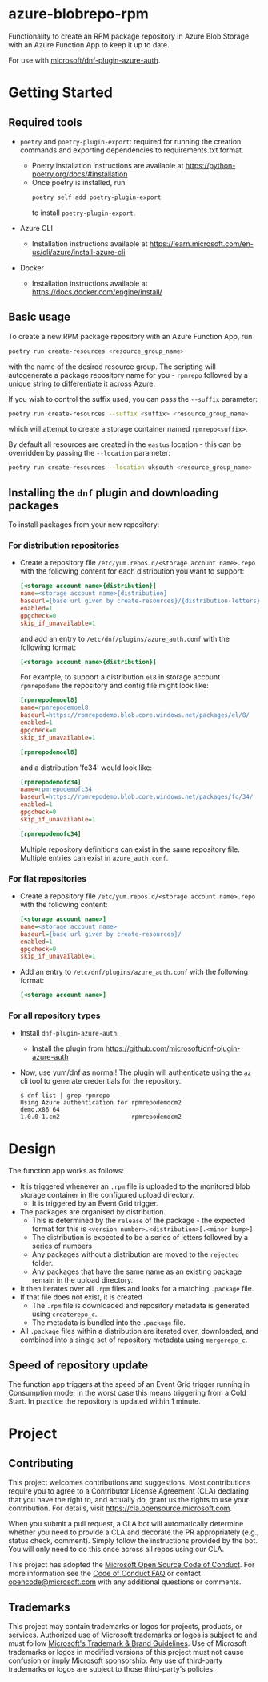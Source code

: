 # azure-blobrepo-rpm

Functionality to create an RPM package repository in Azure Blob Storage with
an Azure Function App to keep it up to date.

For use with [microsoft/dnf-plugin-azure-auth](https://github.com/microsoft/dnf-plugin-azure-auth).

# Getting Started

## Required tools

- `poetry` and `poetry-plugin-export`: required for running the creation commands and exporting dependencies to requirements.txt format.
  - Poetry installation instructions are available at https://python-poetry.org/docs/#installation
  - Once poetry is installed, run
    ```bash
    poetry self add poetry-plugin-export
    ```
    to install `poetry-plugin-export`.
- Azure CLI
  - Installation instructions available at https://learn.microsoft.com/en-us/cli/azure/install-azure-cli

- Docker
  - Installation instructions available at https://docs.docker.com/engine/install/

## Basic usage

To create a new RPM package repository with an Azure Function App, run

```bash
poetry run create-resources <resource_group_name>
```

with the name of the desired resource group. The scripting will autogenerate a
package repository name for you - `rpmrepo` followed by a unique string to
differentiate it across Azure.

If you wish to control the suffix used, you can pass the `--suffix` parameter:

```bash
poetry run create-resources --suffix <suffix> <resource_group_name>
```
which will attempt to create a storage container named `rpmrepo<suffix>`.

By default all resources are created in the `eastus` location - this can be
overridden by passing the `--location` parameter:

```bash
poetry run create-resources --location uksouth <resource_group_name>
```

## Installing the `dnf` plugin and downloading packages

To install packages from your new repository:

### For distribution repositories

- Create a repository file `/etc/yum.repos.d/<storage account name>.repo` with the following content
  for each distribution you want to support:

  ```ini
  [<storage account name>{distribution}]
  name=<storage account name>{distribution}
  baseurl={base url given by create-resources}/{distribution-letters}/{distribution-numbers}/
  enabled=1
  gpgcheck=0
  skip_if_unavailable=1
  ```

  and add an entry to `/etc/dnf/plugins/azure_auth.conf` with the following format:

    ```ini
  [<storage account name>{distribution}]
  ```

  For example, to support a distribution `el8` in storage account `rpmrepodemo`
  the repository and config file might look like:

  ```ini
  [rpmrepodemoel8]
  name=rpmrepodemoel8
  baseurl=https://rpmrepodemo.blob.core.windows.net/packages/el/8/
  enabled=1
  gpgcheck=0
  skip_if_unavailable=1
  ```

  ```ini
  [rpmrepodemoel8]
  ```

  and a distribution 'fc34' would look like:

  ```ini
  [rpmrepodemofc34]
  name=rpmrepodemofc34
  baseurl=https://rpmrepodemo.blob.core.windows.net/packages/fc/34/
  enabled=1
  gpgcheck=0
  skip_if_unavailable=1
  ```

  ```ini
  [rpmrepodemofc34]
  ```

  Multiple repository definitions can exist in the same repository file.
  Multiple entries can exist in `azure_auth.conf`.

### For flat repositories

- Create a repository file `/etc/yum.repos.d/<storage account name>.repo` with the following content:

  ```ini
  [<storage account name>]
  name=<storage account name>
  baseurl={base url given by create-resources}/
  enabled=1
  gpgcheck=0
  skip_if_unavailable=1
  ```

- Add an entry to `/etc/dnf/plugins/azure_auth.conf` with the following format:

  ```ini
  [<storage account name>]
  ```

### For all repository types

- Install `dnf-plugin-azure-auth`.
  - Install the plugin from https://github.com/microsoft/dnf-plugin-azure-auth

- Now, use yum/dnf as normal! The plugin will authenticate using the `az` cli
  tool to generate credentials for the repository.

  ```shell
  $ dnf list | grep rpmrepo
  Using Azure authentication for rpmrepodemocm2
  demo.x86_64                                                    1.0.0-1.cm2                    rpmrepodemocm2
  ```

# Design

The function app works as follows:

- It is triggered whenever an `.rpm` file is uploaded to the monitored blob
  storage container in the configured upload directory.
    - It is triggered by an Event Grid trigger.
- The packages are organised by distribution.
    - This is determined by the `release` of the package - the expected format
      for this is
      `<version number>.<distribution>[.<minor bump>]`
    - The distribution is expected to be a series of letters followed by a series
      of numbers
    - Any packages without a distribution are moved to the `rejected` folder.
    - Any packages that have the same name as an existing package remain in
      the upload directory.
- It then iterates over all `.rpm` files and looks for a matching `.package` file.
- If that file does not exist, it is created
    - The `.rpm` file is downloaded and repository metadata is generated using
      `createrepo_c`.
    - The metadata is bundled into the `.package` file.
- All `.package` files within a distribution are iterated over, downloaded, and
  combined into a single set of repository metadata using `mergerepo_c`.

## Speed of repository update

The function app triggers at the speed of an Event Grid trigger running in Consumption
mode; in the worst case this means triggering from a Cold Start. In practice
the repository is updated within 1 minute.

# Project

## Contributing

This project welcomes contributions and suggestions.  Most contributions require you to agree to a
Contributor License Agreement (CLA) declaring that you have the right to, and actually do, grant us
the rights to use your contribution. For details, visit https://cla.opensource.microsoft.com.

When you submit a pull request, a CLA bot will automatically determine whether you need to provide
a CLA and decorate the PR appropriately (e.g., status check, comment). Simply follow the instructions
provided by the bot. You will only need to do this once across all repos using our CLA.

This project has adopted the [Microsoft Open Source Code of Conduct](https://opensource.microsoft.com/codeofconduct/).
For more information see the [Code of Conduct FAQ](https://opensource.microsoft.com/codeofconduct/faq/) or
contact [opencode@microsoft.com](mailto:opencode@microsoft.com) with any additional questions or comments.

## Trademarks

This project may contain trademarks or logos for projects, products, or services. Authorized use of Microsoft
trademarks or logos is subject to and must follow
[Microsoft's Trademark & Brand Guidelines](https://www.microsoft.com/en-us/legal/intellectualproperty/trademarks/usage/general).
Use of Microsoft trademarks or logos in modified versions of this project must not cause confusion or imply Microsoft sponsorship.
Any use of third-party trademarks or logos are subject to those third-party's policies.
